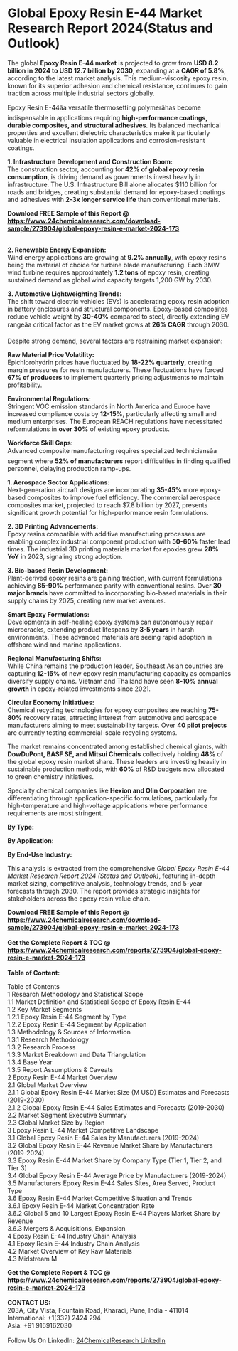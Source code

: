 <h1>Global Epoxy Resin E-44 Market Research Report 2024(Status and Outlook)</h1><p>The global <strong>Epoxy Resin E-44 market</strong> is projected to grow from <strong>USD 8.2 billion in 2024 to USD 12.7 billion by 2030</strong>, expanding at a <strong>CAGR of 5.8%</strong>, according to the latest market analysis. This medium-viscosity epoxy resin, known for its superior adhesion and chemical resistance, continues to gain traction across multiple industrial sectors globally.</p><p>Epoxy Resin E-44âa versatile thermosetting polymerâhas become indispensable in applications requiring <strong>high-performance coatings, durable composites, and structural adhesives</strong>. Its balanced mechanical properties and excellent dielectric characteristics make it particularly valuable in electrical insulation applications and corrosion-resistant coatings.</p><p><strong>1. Infrastructure Development and Construction Boom:</strong><br>
The construction sector, accounting for <strong>42% of global epoxy resin consumption</strong>, is driving demand as governments invest heavily in infrastructure. The U.S. Infrastructure Bill alone allocates $110 billion for roads and bridges, creating substantial demand for epoxy-based coatings and adhesives with <strong>2-3x longer service life</strong> than conventional materials.</p><div><b>Download FREE Sample of this Report @ 
            <a href="https://www.24chemicalresearch.com/download-sample/273904/global-epoxy-resin-e-market-2024-173">
            https://www.24chemicalresearch.com/download-sample/273904/global-epoxy-resin-e-market-2024-173</a></b></div><br><p><strong>2. Renewable Energy Expansion:</strong><br>
Wind energy applications are growing at <strong>9.2% annually</strong>, with epoxy resins being the material of choice for turbine blade manufacturing. Each 3MW wind turbine requires approximately <strong>1.2 tons</strong> of epoxy resin, creating sustained demand as global wind capacity targets 1,200 GW by 2030.</p><p><strong>3. Automotive Lightweighting Trends:</strong><br>
The shift toward electric vehicles (EVs) is accelerating epoxy resin adoption in battery enclosures and structural components. Epoxy-based composites reduce vehicle weight by <strong>30-40%</strong> compared to steel, directly extending EV rangeâa critical factor as the EV market grows at <strong>26% CAGR</strong> through 2030.</p><p>Despite strong demand, several factors are restraining market expansion:</p><p><strong>Raw Material Price Volatility:</strong><br>
	Epichlorohydrin prices have fluctuated by <strong>18-22% quarterly</strong>, creating margin pressures for resin manufacturers. These fluctuations have forced <strong>67% of producers</strong> to implement quarterly pricing adjustments to maintain profitability.</p><p><strong>Environmental Regulations:</strong><br>
	Stringent VOC emission standards in North America and Europe have increased compliance costs by <strong>12-15%</strong>, particularly affecting small and medium enterprises. The European REACH regulations have necessitated reformulations in <strong>over 30%</strong> of existing epoxy products.</p><p><strong>Workforce Skill Gaps:</strong><br>
	Advanced composite manufacturing requires specialized techniciansâa segment where <strong>52% of manufacturers</strong> report difficulties in finding qualified personnel, delaying production ramp-ups.</p><p><strong>1. Aerospace Sector Applications:</strong><br>
Next-generation aircraft designs are incorporating <strong>35-45%</strong> more epoxy-based composites to improve fuel efficiency. The commercial aerospace composites market, projected to reach $7.8 billion by 2027, presents significant growth potential for high-performance resin formulations.</p><p><strong>2. 3D Printing Advancements:</strong><br>
Epoxy resins compatible with additive manufacturing processes are enabling complex industrial component production with <strong>50-60%</strong> faster lead times. The industrial 3D printing materials market for epoxies grew <strong>28% YoY</strong> in 2023, signaling strong adoption.</p><p><strong>3. Bio-based Resin Development:</strong><br>
Plant-derived epoxy resins are gaining traction, with current formulations achieving <strong>85-90%</strong> performance parity with conventional resins. Over <strong>30 major brands</strong> have committed to incorporating bio-based materials in their supply chains by 2025, creating new market avenues.</p><p><strong>Smart Epoxy Formulations:</strong><br>
	Developments in self-healing epoxy systems can autonomously repair microcracks, extending product lifespans by <strong>3-5 years</strong> in harsh environments. These advanced materials are seeing rapid adoption in offshore wind and marine applications.</p><p><strong>Regional Manufacturing Shifts:</strong><br>
	While China remains the production leader, Southeast Asian countries are capturing <strong>12-15%</strong> of new epoxy resin manufacturing capacity as companies diversify supply chains. Vietnam and Thailand have seen <strong>8-10% annual growth</strong> in epoxy-related investments since 2021.</p><p><strong>Circular Economy Initiatives:</strong><br>
	Chemical recycling technologies for epoxy composites are reaching <strong>75-80%</strong> recovery rates, attracting interest from automotive and aerospace manufacturers aiming to meet sustainability targets. Over <strong>40 pilot projects</strong> are currently testing commercial-scale recycling systems.</p><p>The market remains concentrated among established chemical giants, with <strong>DowDuPont, BASF SE, and Mitsui Chemicals</strong> collectively holding <strong>48%</strong> of the global epoxy resin market share. These leaders are investing heavily in sustainable production methods, with <strong>60%</strong> of R&amp;D budgets now allocated to green chemistry initiatives.</p><p>Specialty chemical companies like <strong>Hexion and Olin Corporation</strong> are differentiating through application-specific formulations, particularly for high-temperature and high-voltage applications where performance requirements are most stringent.</p><p><strong>By Type:</strong></p><p><strong>By Application:</strong></p><p><strong>By End-Use Industry:</strong></p><p>This analysis is extracted from the comprehensive <em>Global Epoxy Resin E-44 Market Research Report 2024 (Status and Outlook)</em>, featuring in-depth market sizing, competitive analysis, technology trends, and 5-year forecasts through 2030. The report provides strategic insights for stakeholders across the epoxy resin value chain.</p><div><b>Download FREE Sample of this Report @ 
            <a href="https://www.24chemicalresearch.com/download-sample/273904/global-epoxy-resin-e-market-2024-173">
            https://www.24chemicalresearch.com/download-sample/273904/global-epoxy-resin-e-market-2024-173</a></b></div><br><div><b>Get the Complete Report & TOC @ 
            <a href="https://www.24chemicalresearch.com/reports/273904/global-epoxy-resin-e-market-2024-173">
            https://www.24chemicalresearch.com/reports/273904/global-epoxy-resin-e-market-2024-173</a></b></div><br>
            <b>Table of Content:</b><p>Table of Contents<br />
1 Research Methodology and Statistical Scope<br />
1.1 Market Definition and Statistical Scope of Epoxy Resin E-44<br />
1.2 Key Market Segments<br />
1.2.1 Epoxy Resin E-44 Segment by Type<br />
1.2.2 Epoxy Resin E-44 Segment by Application<br />
1.3 Methodology & Sources of Information<br />
1.3.1 Research Methodology<br />
1.3.2 Research Process<br />
1.3.3 Market Breakdown and Data Triangulation<br />
1.3.4 Base Year<br />
1.3.5 Report Assumptions & Caveats<br />
2 Epoxy Resin E-44 Market Overview<br />
2.1 Global Market Overview<br />
2.1.1 Global Epoxy Resin E-44 Market Size (M USD) Estimates and Forecasts (2019-2030)<br />
2.1.2 Global Epoxy Resin E-44 Sales Estimates and Forecasts (2019-2030)<br />
2.2 Market Segment Executive Summary<br />
2.3 Global Market Size by Region<br />
3 Epoxy Resin E-44 Market Competitive Landscape<br />
3.1 Global Epoxy Resin E-44 Sales by Manufacturers (2019-2024)<br />
3.2 Global Epoxy Resin E-44 Revenue Market Share by Manufacturers (2019-2024)<br />
3.3 Epoxy Resin E-44 Market Share by Company Type (Tier 1, Tier 2, and Tier 3)<br />
3.4 Global Epoxy Resin E-44 Average Price by Manufacturers (2019-2024)<br />
3.5 Manufacturers Epoxy Resin E-44 Sales Sites, Area Served, Product Type<br />
3.6 Epoxy Resin E-44 Market Competitive Situation and Trends<br />
3.6.1 Epoxy Resin E-44 Market Concentration Rate<br />
3.6.2 Global 5 and 10 Largest Epoxy Resin E-44 Players Market Share by Revenue<br />
3.6.3 Mergers & Acquisitions, Expansion<br />
4 Epoxy Resin E-44 Industry Chain Analysis<br />
4.1 Epoxy Resin E-44 Industry Chain Analysis<br />
4.2 Market Overview of Key Raw Materials<br />
4.3 Midstream M</p><div><b>Get the Complete Report & TOC @ 
            <a href="https://www.24chemicalresearch.com/reports/273904/global-epoxy-resin-e-market-2024-173">
            https://www.24chemicalresearch.com/reports/273904/global-epoxy-resin-e-market-2024-173</a></b></div><br><b>CONTACT US:</b><br>
            203A, City Vista, Fountain Road, Kharadi, Pune, India - 411014<br>
            International: +1(332) 2424 294<br>
            Asia: +91 9169162030 <br><br>
            Follow Us On LinkedIn: <a href="https://www.linkedin.com/company/24chemicalresearch/">24ChemicalResearch LinkedIn</a>